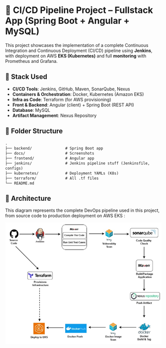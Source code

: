 # 🚀 CI/CD Pipeline Project – Fullstack App (Spring Boot + Angular + MySQL)

This project showcases the implementation of a complete Continuous Integration and Continuous Deployment (CI/CD) pipeline using **Jenkins**, with deployment on AWS **EKS (Kubernetes)** and full **monitoring** with Prometheus and Grafana.

## 🧰 Stack Used

- **CI/CD Tools**: Jenkins, GitHub, Maven, SonarQube, Nexus
- **Containers & Orchestration**: Docker, Kubernetes (Amazon EKS)
- **Infra as Code**: Terraform (for AWS provisioning)
- **Front & Backend**: Angular (client) + Spring Boot (REST API)
- **Database**: MySQL
- **Artifact Management**: Nexus Repository

## 📂 Folder Structure
```text
.
├── backend/               # Spring Boot app
├── docs/                  # Screenshots
├── frontend/              # Angular app
├── jenkins/               # Jenkins pipeline stuff (Jenkinsfile, configs)
├── kubernetes/            # Deployment YAMLs (K8s)
├── terraform/             # All .tf files
└── README.md
```
## 📂 Architecture

This diagram represents the complete DevOps pipeline used in this project, from source code to production deployment on AWS EKS :

<img src="docs/ci_cd_jenkins_pipeline_diagram.jpg" width="1000"/>